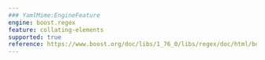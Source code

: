 ```yaml
---
### YamlMime:EngineFeature
engine: boost.regex
feature: collating-elements
supported: true
reference: https://www.boost.org/doc/libs/1_76_0/libs/regex/doc/html/boost_regex/syntax/perl_syntax.html#boost_regex.syntax.perl_syntax.collating_elements
---
```

